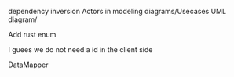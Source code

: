 dependency inversion
Actors in modeling diagrams/Usecases UML diagram/

Add rust enum 

I guees we do not need a id in the client side

DataMapper
